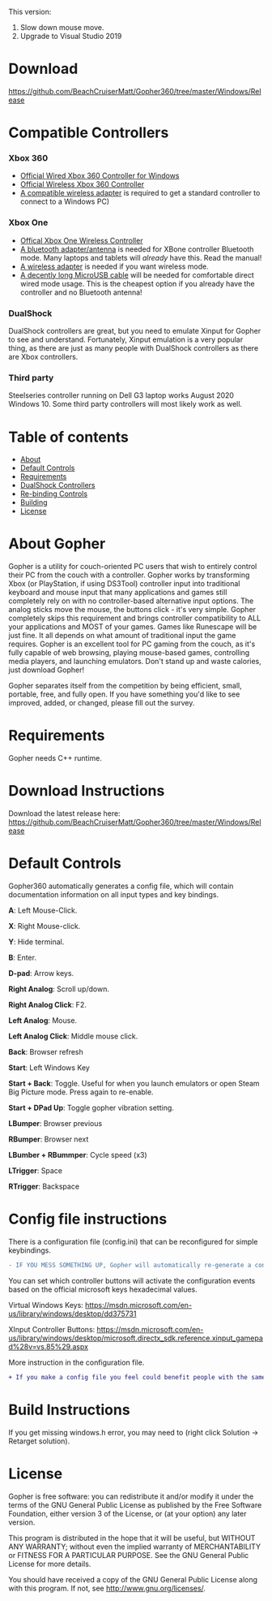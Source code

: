 This version:

1. Slow down mouse move.
2. Upgrade to Visual Studio 2019




Download
======
https://github.com/BeachCruiserMatt/Gopher360/tree/master/Windows/Release


Compatible Controllers
======
### Xbox 360
* [Official Wired Xbox 360 Controller for Windows](https://www.amazon.com/Microsoft-Wired-Controller-Windows-Console/dp/B004QRKWLA/)
* [Official Wireless Xbox 360 Controller](https://www.amazon.com/Xbox-360-Wireless-Controller-Glossy-microsoft/dp/B003ZSP0WW/)
* [A compatible wireless adapter](https://www.amazon.com/Microsoft-Xbox-Wireless-Receiver-Windows/dp/B000HZFCT2/) is required to get a standard controller to connect to a Windows PC)

### Xbox One
* [Offical Xbox One Wireless Controller](https://www.amazon.com/Xbox-Wireless-Controller-Black-one/dp/B01LPZM7VI/)
* [A bluetooth adapter/antenna](https://www.amazon.com/Bluetooth-Wireless-Headphone-Controller-Keyboard/dp/B0774NZNGX/) is needed for XBone controller Bluetooth mode. Many laptops and tablets will *already* have this. Read the manual!
* [A wireless adapter](https://www.amazon.com/Microsoft-Xbox-Wireless-Adapter-Windows-one/dp/B00ZB7W4QU/) is needed if you want wireless mode.
* [A decently long MicroUSB cable](https://www.amazon.com/Charger-Durable-Charging-Smartphones-Motorola/dp/B06XZTK2JL/) will be needed for comfortable direct wired mode usage. This is the cheapest option if you already have the controller and no Bluetooth antenna!

### DualShock
DualShock controllers are great, but you need to emulate Xinput for Gopher to see and understand. Fortunately, Xinput emulation is a very popular thing, as there are just as many people with DualShock controllers as there are Xbox controllers.

### Third party
Steelseries controller running on Dell G3 laptop works August 2020 Windows 10. Some third party controllers will most likely work as well.  


Table of contents
=================

  * [About](#about-gopher)
  * [Default Controls](#default-controls)
  * [Requirements](#requirements)
  * [DualShock Controllers](#using-dualshock-controllers)
  * [Re-binding Controls](#config-file-instructions)
  * [Building](#build-instructions)
  * [License](#license)



About Gopher
======

Gopher is a utility for couch-oriented PC users that wish to entirely control their PC from the couch with a controller. Gopher works by transforming Xbox (or PlayStation, if using DS3Tool) controller input into traditional keyboard and mouse input that many applications and games still completely rely on with no controller-based alternative input options. The analog sticks move the mouse, the buttons click - it's very simple. Gopher completely skips this requirement and brings controller compatibility to ALL your applications and MOST of your games. Games like Runescape will be just fine. It all depends on what amount of traditional input the game requires. Gopher is an excellent tool for PC gaming from the couch, as it's fully capable of web browsing, playing mouse-based games, controlling media players, and launching emulators. Don't stand up and waste calories, just download Gopher!

Gopher separates itself from the competition by being efficient, small, portable, free, and fully open. If you have something you'd like to see improved, added, or changed, please fill out the survey.



Requirements
======
Gopher needs C++ runtime. 

Download Instructions
======
Download the latest release here: https://github.com/BeachCruiserMatt/Gopher360/tree/master/Windows/Release


Default Controls
======
Gopher360 automatically generates a config file, which will contain documentation information on all input types and key bindings.

**A**: Left Mouse-Click.

**X**: Right Mouse-click.

**Y**: Hide terminal.

**B**: Enter.

**D-pad**: Arrow keys.

**Right Analog**: Scroll up/down.

**Right Analog Click**: F2.

**Left Analog**: Mouse.

**Left Analog Click**: Middle mouse click.

**Back**: Browser refresh

**Start**: Left Windows Key

**Start + Back**: Toggle. Useful for when you launch emulators or open Steam Big Picture mode. Press again to re-enable.

**Start + DPad Up**: Toggle gopher vibration setting.

**LBumper**: Browser previous

**RBumper**: Browser next

**LBumber + RBummper**: Cycle speed (x3)

**LTrigger**: Space

**RTrigger**: Backspace

Config file instructions
======
There is a configuration file (config.ini) that can be reconfigured for simple keybindings.

```diff
- IF YOU MESS SOMETHING UP, Gopher will automatically re-generate a config file.
```

You can set which controller buttons will activate the configuration events based on the official microsoft keys hexadecimal values.

Virtual Windows Keys:
https://msdn.microsoft.com/en-us/library/windows/desktop/dd375731

XInput Controller Buttons:
https://msdn.microsoft.com/en-us/library/windows/desktop/microsoft.directx_sdk.reference.xinput_gamepad%28v=vs.85%29.aspx

More instruction in the configuration file.


```diff
+ If you make a config file you feel could benefit people with the same use scenario as you, feel free to make a pull request for it in the public configs directory.
```


Build Instructions
======
If you get missing windows.h error, you may need to (right click Solution -> Retarget solution).

License
======
Gopher is free software: you can redistribute it and/or modify it under the terms of the GNU General Public License as published by the Free Software Foundation, either version 3 of the License, or (at your option) any later version.

This program is distributed in the hope that it will be useful, but WITHOUT ANY WARRANTY; without even the implied warranty of MERCHANTABILITY or FITNESS FOR A PARTICULAR PURPOSE. See the GNU General Public License for more details.

You should have received a copy of the GNU General Public License along with this program.  If not, see http://www.gnu.org/licenses/.





